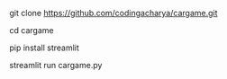 git clone https://github.com/codingacharya/cargame.git

cd cargame

pip install streamlit

streamlit run cargame.py

